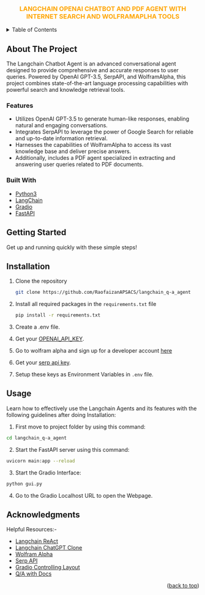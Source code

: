 <a name="readme-top"></a>


<!-- PROJECT LOGO -->
<br />
<div align="center">

  <h3 align="center" style="color: orange; font-weight: bold;">LANGCHAIN OPENAI CHATBOT AND PDF AGENT WITH INTERNET SEARCH AND WOLFRAMAPLHA TOOLS</h3>
</div>



<!-- TABLE OF CONTENTS -->
<details>
  <summary>Table of Contents</summary>
  <ol>
    <li>
      <a href="#about-the-project">About The Project</a>
      <ul>
        <li><a href="#built-with">Features</a></li>
        <li><a href="#built-with">Built With</a></li>
      </ul>
    </li>
    <li><a href="#installation">Installation</a></li>
    <li><a href="#usage">Usage</a></li>
    <li><a href="#acknowledgments">Acknowledgments</a></li>
  </ol>
</details>



<!-- ABOUT THE PROJECT -->
## About The Project

The Langchain Chatbot Agent is an advanced conversational agent designed to provide comprehensive and accurate responses to user queries. Powered by OpenAI GPT-3.5, SerpAPI, and WolframAlpha, this project combines state-of-the-art language processing capabilities with powerful search and knowledge retrieval tools.


### Features

* Utilizes OpenAI GPT-3.5 to generate human-like responses, enabling natural and engaging conversations.
* Integrates SerpAPI to leverage the power of Google Search for reliable and up-to-date information retrieval.
* Harnesses the capabilities of WolframAlpha to access its vast knowledge base and deliver precise answers.
* Additionally, includes a PDF agent specialized in extracting and answering user queries related to PDF documents.



### Built With

* [Python3](https://www.python.org/)
* [LangChain](https://python.langchain.com/en/latest/index.html)
* [Gradio](https://gradio.app/)
* [FastAPI](https://fastapi.tiangolo.com/lo/)



<!-- GETTING STARTED -->
## Getting Started
Get up and running quickly with these simple steps!


## Installation

1. Clone the repository
   ```sh
   git clone https://github.com/RaofaizanAPSACS/langchain_q-a_agent
   ```
2. Install all required packages in the  `requirements.txt` file
   ```sh
   pip install -r requirements.txt
   ```
3. Create a .env file.

4. Get your [OPENAI_API_KEY](https://platform.openai.com/account/api-keys).

5. Go to wolfram alpha and sign up for a developer account [here](https://products.wolframalpha.com/api/)

6. Get your [serp api key](https://serpapi.com/).

7. Setup these keys as Environment Variables in `.env` file.



<!-- USAGE EXAMPLES -->
## Usage

Learn how to effectively use the Langchain Agents and its features with the following guidelines after doing Installation:

1. First move to project folder by using this command:
  ```sh
  cd langchain_q-a_agent
  ```
2. Start the FastAPI server using this command:
  ```sh
  uvicorn main:app --reload
  ```
3. Start the Gradio Interface:
  ```sh
  python gui.py
  ```
4. Go to the Gradio Localhost URL to open the Webpage.


<!-- ACKNOWLEDGMENTS -->
## Acknowledgments

Helpful Resources:-

* [Langchain ReAct](https://python.langchain.com/en/latest/modules/agents/agents/examples/react.html)
* [Langchain ChatGPT Clone](https://python.langchain.com/en/latest/modules/agents/agent_executors/examples/chatgpt_clone.html)
* [Wolfram Alpha](https://python.langchain.com/en/latest/modules/agents/tools/examples/wolfram_alpha.html)
* [Serp API](https://python.langchain.com/en/latest/reference/modules/serpapi.html)
* [Gradio Controlling Layout](https://gradio.app/controlling-layout/)
* [Q/A with Docs](https://python.langchain.com/en/latest/use_cases/question_answering.html)

<p align="right">(<a href="#readme-top">back to top</a>)</p>